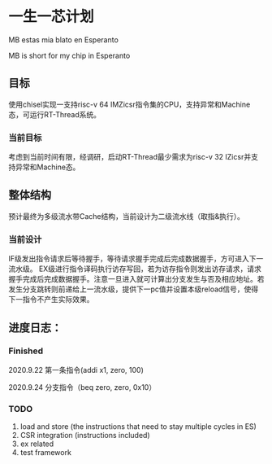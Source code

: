 # 一生一芯计划

MB estas mia blato en Esperanto

MB is short for my chip in Esperanto

## 目标

使用chisel实现一支持risc-v 64 IMZicsr指令集的CPU，支持异常和Machine态，可运行RT-Thread系统。

### 当前目标

考虑到当前时间有限，经调研，启动RT-Thread最少需求为risc-v 32 IZicsr并支持异常和Machine态。

## 整体结构

预计最终为多级流水带Cache结构，当前设计为二级流水线（取指&执行）。

### 当前设计

IF级发出指令请求后等待握手，等待请求握手完成后完成数据握手，方可进入下一流水级。
EX级进行指令译码执行访存写回，若为访存指令则发出访存请求，请求握手完成后完成数据握手。注意一旦进入就可计算出分支发生与否及相应地址。若发生分支跳转则前递给上一流水级，提供下一pc值并设置本级reload信号，使得下一指令不产生实际效果。

## 进度日志：

### Finished

2020.9.22 第一条指令(addi x1, zero, 100)

2020.9.24 分支指令（beq zero, zero, 0x10）

### TODO

1. load and store (the instructions that need to stay multiple cycles in ES)
2. CSR integration (instructions included)
3. ex related
4. test framework